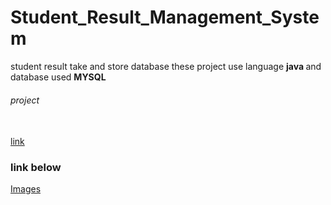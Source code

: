# Student_Result_Management_System
student result take and store database these project use language <b>java </b> and database used <b>MYSQL</b>  <br>
  <h6>project  </h6><br>
 <a href="https://kuspilla.github.io/Student_Result_Management_System/">link </a> <br>
<h3> link below</h3>
<a href="https://github.com/kuspilla/Student_Result_Management_System/tree/main/images">Images</a>

